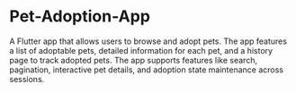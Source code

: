 # Pet-Adoption-App
A Flutter app that allows users to browse and adopt pets. The app features a list of adoptable pets, detailed information for each pet, and a history page to track adopted pets. The app supports features like search, pagination, interactive pet details, and adoption state maintenance across sessions.
